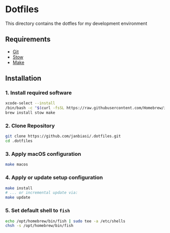 # Dotfiles

This directory contains the dotfles for my development environment

## Requirements

- [Git](https://git-scm.com/)
- [Stow](https://www.gnu.org/software/stow/)
- [Make](https://www.gnu.org/software/make/)

## Installation

### 1. Install required software

```sh
xcode-select --install
/bin/bash -c "$(curl -fsSL https://raw.githubusercontent.com/Homebrew/install/HEAD/install.sh)"
brew install stow make
```

### 2. Clone Repository

```sh
git clone https://github.com/janbiasi/.dotfiles.git
cd .dotfiles
```

### 3. Apply macOS configuration

```sh
make macos
```

### 4. Apply or update setup configuration

```sh
make install
# ... or incremental update via:
make update
```

### 5. Set default shell to `fish`

```sh
echo /opt/homebrew/bin/fish | sudo tee -a /etc/shells
chsh -s /opt/homebrew/bin/fish
```
